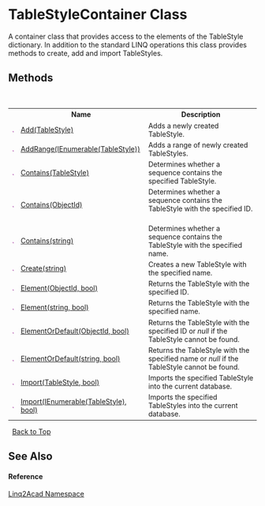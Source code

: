 # TableStyleContainer Class
 

A container class that provides access to the elements of the TableStyle dictionary. In addition to the standard LINQ operations this class provides methods to create, add and import TableStyles.


## Methods
&nbsp;<table><tr><th></th><th>Name</th><th>Description</th></tr><tr><td>![Public method](media/pubmethod.gif "Public method")</td><td><a href="M_Linq2Acad_TableStyleContainer_Add.md">Add(TableStyle)</a></td><td>
Adds a newly created TableStyle.
&nbsp;</tr><tr><td>![Public method](media/pubmethod.gif "Public method")</td><td><a href="M_Linq2Acad_TableStyleContainer_AddRange.md">AddRange(IEnumerable(TableStyle))</a></td><td>
Adds a range of newly created TableStyles.
&nbsp;</tr><tr><td>![Public method](media/pubmethod.gif "Public method")</td><td><a href="M_Linq2Acad_TableStyleContainer_Contains_1.md">Contains(TableStyle)</a></td><td>
Determines whether a sequence contains the specified TableStyle.
&nbsp;</tr><tr><td>![Public method](media/pubmethod.gif "Public method")</td><td><a href="M_Linq2Acad_TableStyleContainer_Contains.md">Contains(ObjectId)</a></td><td>
Determines whether a sequence contains the TableStyle with the specified ID.
&nbsp;</tr><tr><td>![Public method](media/pubmethod.gif "Public method")</td><td><a href="M_Linq2Acad_TableStyleContainer_Contains_2.md">Contains(string)</a></td><td>
Determines whether a sequence contains the TableStyle with the specified name.
&nbsp;</tr><tr><td>![Public method](media/pubmethod.gif "Public method")</td><td><a href="M_Linq2Acad_TableStyleContainer_Create.md">Create(string)</a></td><td>
Creates a new TableStyle with the specified name.
&nbsp;</tr><tr><td>![Public method](media/pubmethod.gif "Public method")</td><td><a href="M_Linq2Acad_TableStyleContainer_Element.md">Element(ObjectId, bool)</a></td><td>
Returns the TableStyle with the specified ID.
&nbsp;</tr><tr><td>![Public method](media/pubmethod.gif "Public method")</td><td><a href="M_Linq2Acad_TableStyleContainer_Element_1.md">Element(string, bool)</a></td><td>
Returns the TableStyle with the specified name.
&nbsp;</tr><tr><td>![Public method](media/pubmethod.gif "Public method")</td><td><a href="M_Linq2Acad_TableStyleContainer_ElementOrDefault.md">ElementOrDefault(ObjectId, bool)</a></td><td>
Returns the TableStyle with the specified ID or <i>null</i> if the TableStyle cannot be found.
&nbsp;</tr><tr><td>![Public method](media/pubmethod.gif "Public method")</td><td><a href="M_Linq2Acad_TableStyleContainer_ElementOrDefault_1.md">ElementOrDefault(string, bool)</a></td><td>
Returns the TableStyle with the specified name or <i>null</i> if the TableStyle cannot be found.
&nbsp;</tr><tr><td>![Public method](media/pubmethod.gif "Public method")</td><td><a href="M_Linq2Acad_TableStyleContainer_Import_1.md">Import(TableStyle, bool)</a></td><td>
Imports the specified TableStyle into the current database.
&nbsp;</tr><tr><td>![Public method](media/pubmethod.gif "Public method")</td><td><a href="M_Linq2Acad_TableStyleContainer_Import.md">Import(IEnumerable(TableStyle), bool)</a></td><td>
Imports the specified TableStyles into the current database.
&nbsp;</tr></table>&nbsp;
<a href="#tablestylecontainer-class">Back to Top</a>

## See Also


#### Reference
<a href="N_Linq2Acad.md">Linq2Acad Namespace</a><br />
